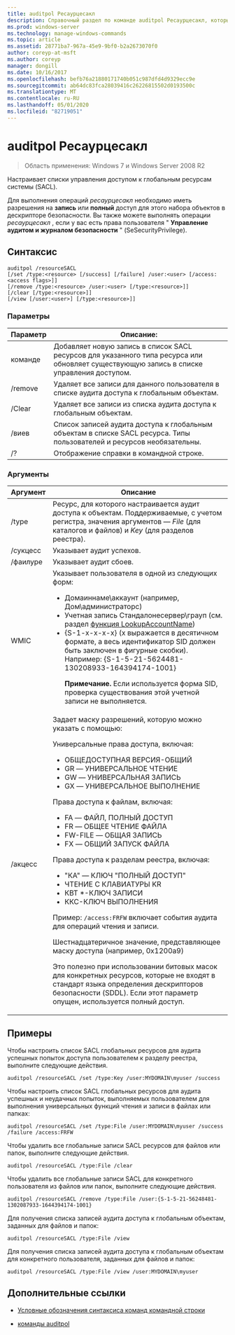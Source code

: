 ```yaml
---
title: auditpol Ресаурцесакл
description: Справочный раздел по команде auditpol Ресаурцесакл, который настраивает списки управления доступом к глобальным ресурсам системы (SACL).
ms.prod: windows-server
ms.technology: manage-windows-commands
ms.topic: article
ms.assetid: 28771ba7-967a-45e9-9bf0-b2a2673070f0
author: coreyp-at-msft
ms.author: coreyp
manager: dongill
ms.date: 10/16/2017
ms.openlocfilehash: befb76a21880171740b051c987dfd4d9329ecc9e
ms.sourcegitcommit: ab64dc83fca28039416c26226815502d0193500c
ms.translationtype: MT
ms.contentlocale: ru-RU
ms.lasthandoff: 05/01/2020
ms.locfileid: "82719051"
---
```

# <a name="auditpol-resourcesacl"></a>auditpol Ресаурцесакл

> Область применения: Windows 7 и Windows Server 2008 R2

Настраивает списки управления доступом к глобальным ресурсам системы (SACL).

Для выполнения операций *ресаурцесакл* необходимо иметь разрешения на **запись** или **полный** доступ для этого набора объектов в дескрипторе безопасности. Вы также можете выполнять операции *ресаурцесакл* , если у вас есть права пользователя " **Управление аудитом и журналом безопасности** " (SeSecurityPrivilege).

## <a name="syntax"></a>Синтаксис

```
auditpol /resourceSACL
[/set /type:<resource> [/success] [/failure] /user:<user> [/access:<access flags>]]
[/remove /type:<resource> /user:<user> [/type:<resource>]]
[/clear [/type:<resource>]]
[/view [/user:<user>] [/type:<resource>]]
```

### <a name="parameters"></a>Параметры

| Параметр | Описание: |
| --------- | ----------- |
| команде | Добавляет новую запись в список SACL ресурсов для указанного типа ресурса или обновляет существующую запись в списке управления доступом. |
| /remove | Удаляет все записи для данного пользователя в списке аудита доступа к глобальным объектам. |
| /Clear | Удаляет все записи из списка аудита доступа к глобальным объектам.|
| /виев | Список записей аудита доступа к глобальным объектам в списке SACL ресурса. Типы пользователей и ресурсов необязательны. |
| /? | Отображение справки в командной строке. |

### <a name="arguments"></a>Аргументы

| Аргумент | Описание |
| -------- | ----------- |
| /type | Ресурс, для которого настраивается аудит доступа к объектам. Поддерживаемые, с учетом регистра, значения аргументов — *File* (для каталогов и файлов) и *Key* (для разделов реестра). |
| /сукцесс | Указывает аудит успехов. |
| /фаилуре | Указывает аудит сбоев. |
| WMIC | Указывает пользователя в одной из следующих форм:<ul><li> Домаиннаме\аккаунт (например, Дом\администраторс)</li><li>Учетная запись Стандалонесервер\грауп (см. раздел [функция LookupAccountName](https://docs.microsoft.com/windows/win32/api/winbase/nf-winbase-lookupaccountnamea))</li><li>{S-1-x-x-x-x} (x выражается в десятичном формате, а весь идентификатор SID должен быть заключен в фигурные скобки). Например: {S-1-5-21-5624481-130208933-164394174-1001}<p>**Примечание.** Если используется форма SID, проверка существования этой учетной записи не выполняется.</li></ul> |
| /акцесс | Задает маску разрешений, которую можно указать с помощью:<p>Универсальные права доступа, включая:<ul><li>ОБЩЕДОСТУПНАЯ ВЕРСИЯ-ОБЩИЙ</li><li>GR — УНИВЕРСАЛЬНОЕ ЧТЕНИЕ</li><li>GW — УНИВЕРСАЛЬНАЯ ЗАПИСЬ</li><li>GX — УНИВЕРСАЛЬНОЕ ВЫПОЛНЕНИЕ</li></ul><p>Права доступа к файлам, включая:<ul><li>FA — ФАЙЛ, ПОЛНЫЙ ДОСТУП</li><li>FR — ОБЩЕЕ ЧТЕНИЕ ФАЙЛА</li><li>FW-FILE — ОБЩАЯ ЗАПИСЬ</li><li>FX — ОБЩИЙ ЗАПУСК ФАЙЛА</li></ul><p>Права доступа к разделам реестра, включая:<ul><li>"КА" — КЛЮЧ "ПОЛНЫЙ ДОСТУП"</li><li>ЧТЕНИЕ С КЛАВИАТУРЫ KR</li><li>КВТ *-КЛЮЧ ЗАПИСИ</li><li>ККС-КЛЮЧ ВЫПОЛНЕНИЯ</li></ul><p>Пример: `/access:FRFW` включает события аудита для операций чтения и записи.<p>Шестнадцатеричное значение, представляющее маску доступа (например, 0x1200a9)<p>Это полезно при использовании битовых масок для конкретных ресурсов, которые не входят в стандарт языка определения дескрипторов безопасности (SDDL). Если этот параметр опущен, используется полный доступ. |

## <a name="examples"></a>Примеры

Чтобы настроить список SACL глобальных ресурсов для аудита успешных попыток доступа пользователем к разделу реестра, выполните следующие действия.

```
auditpol /resourceSACL /set /type:Key /user:MYDOMAIN\myuser /success
```

Чтобы настроить список SACL глобальных ресурсов для аудита успешных и неудачных попыток, выполняемых пользователем для выполнения универсальных функций чтения и записи в файлах или папках:

```
auditpol /resourceSACL /set /type:File /user:MYDOMAIN\myuser /success /failure /access:FRFW
```

Чтобы удалить все глобальные записи SACL ресурсов для файлов или папок, выполните следующие действия.

```
auditpol /resourceSACL /type:File /clear
```

Чтобы удалить все глобальные записи SACL для конкретного пользователя из файлов или папок, выполните следующие действия.

```
auditpol /resourceSACL /remove /type:File /user:{S-1-5-21-56248481-1302087933-1644394174-1001}
```

Для получения списка записей аудита доступа к глобальным объектам, заданных для файлов и папок:

```
auditpol /resourceSACL /type:File /view
```

Для получения списка записей аудита доступа к глобальным объектам для конкретного пользователя, заданных для файлов и папок:

```
auditpol /resourceSACL /type:File /view /user:MYDOMAIN\myuser
```

## <a name="additional-references"></a>Дополнительные ссылки

- [Условные обозначения синтаксиса команд командной строки](command-line-syntax-key.md)

- [команды auditpol](auditpol.md)
